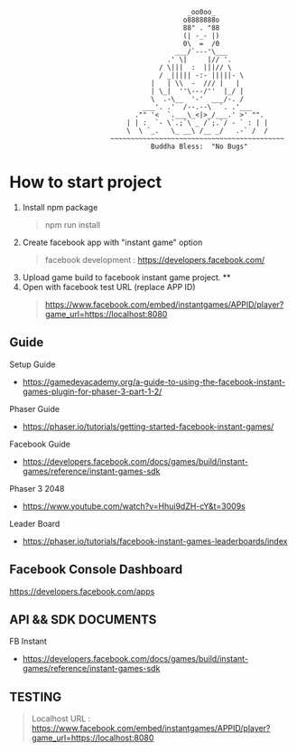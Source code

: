                                                 _oo0oo_
                                               o8888888o
                                               88" . "88
                                               (| -_- |)
                                               0\  =  /0
                                             ___/`---'\___
                                           .' \|     |// '.
                                         / \|||  :  |||// \
                                         / _||||| -:- |||||- \
                                       |   | \\  -  /// |   |
                                       | \_|  ''\---/''  |_/ |
                                       \  .-\__  '-'  ___/-. /
                                     ___'. .'  /--.--\  `. .'___
                                   ."" '<  `.___\_<|>_/___.' >' "".
                                 | | :  `- \`.;`\ _ /`;.`/ - ` : | |
                                 \  \ `_.   \_ __\ /__ _/   .-` /  /
                             ~~~~~~~~~~~~~~~~~~~~~~~~~~~~~~~~~~~~~~~~~~~
                                       Buddha Bless:  "No Bugs"

# How to start project

1. Install npm package
   > npm run install
2. Create facebook app with "instant game" option
   > facebook development : https://developers.facebook.com/
3. Upload game build to facebook instant game project. \*\*
4. Open with facebook test URL (replace APP ID)
   > https://www.facebook.com/embed/instantgames/APPID/player?game_url=https://localhost:8080

## Guide

Setup Guide

- https://gamedevacademy.org/a-guide-to-using-the-facebook-instant-games-plugin-for-phaser-3-part-1-2/

Phaser Guide

- https://phaser.io/tutorials/getting-started-facebook-instant-games/

Facebook Guide

- https://developers.facebook.com/docs/games/build/instant-games/reference/instant-games-sdk

Phaser 3 2048

- https://www.youtube.com/watch?v=Hhui9dZH-cY&t=3009s

Leader Board

- https://phaser.io/tutorials/facebook-instant-games-leaderboards/index

## Facebook Console Dashboard

https://developers.facebook.com/apps

## API && SDK DOCUMENTS

FB Instant

- https://developers.facebook.com/docs/games/build/instant-games/reference/instant-games-sdk

## TESTING

> Localhost URL : https://www.facebook.com/embed/instantgames/APPID/player?game_url=https://localhost:8080
